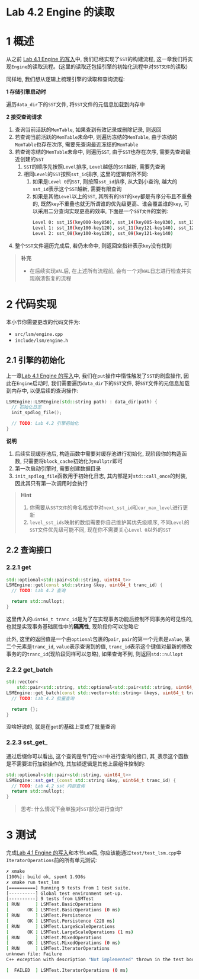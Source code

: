 # Lab 4.2 Engine 的读取
# 1 概述
从之前 [Lab 4.1 Engine 的写入](./lab4.1-Engine-write.md)中, 我们已经实现了`SST`的构建流程, 这一章我们将实现`Engine`的读取流程。(这里的读取还包括引擎的初始化流程中对`SST文件`的读取)

同样地, 我们想从逻辑上梳理引擎的读取和查询流程:

**1 存储引擎启动时**

遍历`data_dir`下的`SST`文件, 将`SST`文件的元信息加载到内存中

**2 接受查询请求**

1. 查询当前活跃的`MemTable`, 如果查到有效记录或删除记录, 则返回
2. 若查询当前活跃的`MemTable`未命中, 则遍历冻结的`MemTable`, 由于冻结的`MemTable`也存在次序, 需要先查询最近冻结的`MemTable`
3. 若查询冻结的`MemTable`未命中, 则遍历`SST`, 由于`SST`也存在次序, 需要先查询最近创建的`SST`
   1. `SST`的顺序先按照`Level`排序, `Level`越低的`SST`越新, 需要先查询
   2. 相同`Level`的`SST`按照`sst_id`排序, 这里的逻辑有所不同:
      1. 如果是`Level 0`的`SST`, 则按照`sst_id`排序, 从大到小查询, 越大的`sst_id`表示这个`SST`越新, 需要有限查询
      2. 如果是其他`Level`以上的`SST`, 其所有的`SST`的`key`都是有序分布且不重叠的, 既然`key`不重叠也就无所谓谁的优先级更高、谁会覆盖谁的`key`, 可以采用二分查询实现更高的效率, 下面是一个`SST文件`的案例:
            ```bash
            Level 0: sst_15(key000-key050), sst_14(key005-key030), sst_13(key020-key040)
            Level 1: sst_10(key100-key120), sst_11(key121-key140), sst_12(key141-key160)
            Level 2: sst_08(key100-key120), sst_09(key121-key140)
            ```
4. 整个`SST`文件遍历完成后, 若仍未命中, 则返回空指针表示`key`没有找到


> **补充**
> - 在后续实现`WAL`后, 在上述所有流程前, 会有一个对`WAL`日志进行检查并实现崩溃恢复的流程

# 2 代码实现
本小节你需要更改的代码文件为:
- `src/lsm/engine.cpp`
- `include/lsm/engine.h`

## 2.1 引擎的初始化
上一章[Lab 4.1 Engine 的写入](./lab4.1-Engine-write.md)中, 我们在`put`操作中惰性触发了`SST`的刷盘操作, 因此在`Engine`启动时, 我们需要遍历`data_dir`下的`SST`文件, 将`SST`文件的元信息加载到内存中, 以便后续的查询操作:
```cpp
LSMEngine::LSMEngine(std::string path) : data_dir(path) {
  // 初始化日志
  init_spdlog_file();

  // TODO: Lab 4.2 引擎初始化
}
```

**说明**

1. 后续实现缓存池后, 构造函数中需要对缓存池进行初始化, 现阶段你的构造函数, 只需要将`block_cache`初始化为`nullptr`即可
2. 第一次启动引擎时, 需要创建数据目录
3. `init_spdlog_file`函数用于初始化日志, 其内部是对`std::call_once`的封装, 因此其只有第一次调用时会执行

> **Hint**
> 1. 你需要从`SST文件`的命名格式中对`next_sst_id`和`cur_max_level`进行更新
> 2. `level_sst_ids`映射的数组需要你自己维护其优先级顺序, 不同`Level`的`SST`文件优先级可能不同, 现在你不需要关心`Level 0`以外的`SST`

## 2.2 查询接口
### 2.2.1 get
```cpp
std::optional<std::pair<std::string, uint64_t>>
LSMEngine::get(const std::string &key, uint64_t tranc_id) {
  // TODO: Lab 4.2 查询

  return std::nullopt;
}
```
这里传入的`uint64_t tranc_id`是为了在实现事务功能后控制不同事务的可见性的, 也就是实现事务基础属性中的**隔离性**, 现阶段你可以忽略它

此外, 这里的返回值是一个由`optional`包裹的`pair`, `pair`的第一个元素是`value`, 第二个元素是`tranc_id`, `value`表示查询到的值, `tranc_id`表示这个键值对最新的修改事务的的`tranc_id`(现阶段同样可以忽略), 如果查询不到, 则返回`std::nullopt`

### 2.2.2 get_batch
```cpp
std::vector<
    std::pair<std::string, std::optional<std::pair<std::string, uint64_t>>>>
LSMEngine::get_batch(const std::vector<std::string> &keys, uint64_t tranc_id) {
  // TODO: Lab 4.2 批量查询

  return {};
}
```
没啥好说的, 就是在`get`的基础上变成了批量查询

### 2.2.3 sst_get_
通过后缀你可以看出, 这个查询是专门在`SST`中进行查询的接口, 其`_`表示这个函数是不需要进行加锁操作的, 其加锁逻辑是其他上层组件控制的:
```cpp
std::optional<std::pair<std::string, uint64_t>>
LSMEngine::sst_get_(const std::string &key, uint64_t tranc_id) {
  // TODO: Lab 4.2 sst 内部查询
  return std::nullopt;
}
```

> 思考: 什么情况下会单独对`SST`部分进行查询?

# 3 测试
完成[Lab 4.1 Engine 的写入](./lab4.1-Engine-write.md)和本节`Lab`后, 你应该能通过`test/test_lsm.cpp`中`IteratorOperations`前的所有单元测试:
```bash
✗ xmake
[100%]: build ok, spent 1.936s
✗ xmake run test_lsm
[==========] Running 9 tests from 1 test suite.
[----------] Global test environment set-up.
[----------] 9 tests from LSMTest
[ RUN      ] LSMTest.BasicOperations
[       OK ] LSMTest.BasicOperations (0 ms)
[ RUN      ] LSMTest.Persistence
[       OK ] LSMTest.Persistence (228 ms)
[ RUN      ] LSMTest.LargeScaleOperations
[       OK ] LSMTest.LargeScaleOperations (1 ms)
[ RUN      ] LSMTest.MixedOperations
[       OK ] LSMTest.MixedOperations (0 ms)
[ RUN      ] LSMTest.IteratorOperations
unknown file: Failure
C++ exception with description "Not implemented" thrown in the test body.

[  FAILED  ] LSMTest.IteratorOperations (0 ms)
```
